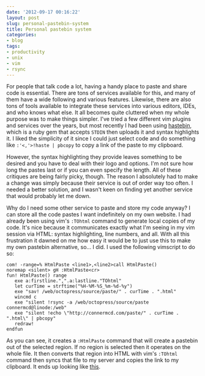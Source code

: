 ```yaml
---
date: '2012-09-17 00:16:22'
layout: post
slug: personal-pastebin-system
title: Personal pastebin system
categories:
- blog
tags:
- productivity
- unix
- vim
- rsync
---
```


For people that talk code a lot, having a handy place to paste and share code is essential. There are tons of services available for this, and many of them have a wide following and various features. Likewise, there are also tons of tools available to integrate these services into various editors, IDEs, and who knows what else. It all becomes quite cluttered when my whole purpose was to make things simpler. I've tried a few different vim plugins and services over the years, but most recently I had been using [hastebin](http://hastebin.com/), which is a ruby gem that accepts `STDIN` then uploads it and syntax highlights it. I liked the simplicity of it since I could just select code and do something like `:'<,'>!haste | pbcopy` to copy a link of the paste to my clipboard.

However, the syntax highlighting they provide leaves something to be desired and you have to deal with their logo and options. I'm not sure how long the pastes last or if you can even specify the length. All of these critiques are being fairly picky, though. The reason I absolutely had to make a change was simply because their service is out of order way too often. I needed a better solution, and I wasn't keen on finding yet another service that would probably let me down.

Why do I need some other service to paste and store my code anyway? I can store all the code pastes I want indefinitely on my own website. I had already been using vim's `:TOhtml` command to generate local copies of my code. It's nice because it communicates exactly what I'm seeing in my vim session via HTML: syntax highlighting, line numbers, and all. With all this frustration it dawned on me how easy it would be to just use this to make my own pastebin alternative, so... I did. I used the following vimscript to do so:

```
com! -range=% HtmlPaste <line1>,<line2>call HtmlPaste()
noremap <silent> gH :HtmlPaste<cr>
fun! HtmlPaste() range
   exe a:firstline.",".a:lastline."TOhtml"
   let curTime = strftime("%H-%M-%S_%m-%d-%y")
   exe "sav! /web/octopress/source/paste/" . curTime . ".html"
   wincmd c
   exe "silent !rsync -a /web/octopress/source/paste connermcd@linode:/web"
   exe "silent !echo \"http://connermcd.com/paste/" . curTime . ".html\" | pbcopy"
   redraw!
endfun
```

As you can see, it creates a `:HtmlPaste` command that will create a pastebin out of the selected region. If no region is selected then it operates on the whole file. It then converts that region into HTML with vim's `:TOhtml` command then syncs that file to my server and copies the link to my clipboard. It ends up looking like [this][example].

   [example]: http://connermcd.com/paste/005108091712.html
